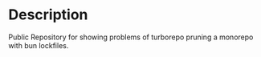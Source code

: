 # Description
Public Repository for showing problems of turborepo pruning a monorepo with bun lockfiles.
